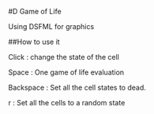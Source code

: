 #D Game of Life

Using DSFML for graphics

##How to use it

Click : change the state of the cell

Space : One game of life evaluation

Backspace : Set all the cell states to dead.

r : Set all the cells to a random state
